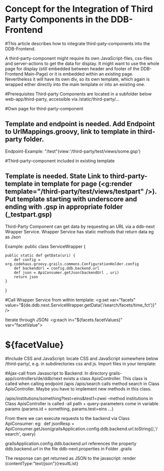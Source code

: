 ﻿Concept for the Integration of Third Party Components in the DDB-Frontend
================

#This article describes how to integrate third-paty-components into the DDB-Frontend.

A third-party-component might require its own JavaScript-files, css-files and server-actions to get the data for display.
It might want to use the whole page for display (still embedded between header and footer of the DDB-Frontend Main-Page) or it is embedded within an existing page.
Nevertheless it will have its own div, so its own template, which again is wrapped either directly into the main template or into an existing one.

#Prerequisites
Third-party Components are located in a subfolder below web-app/third-party, accessible via /static/third-party/...

#Own page for third-party-component
## Template and endpoint is needed. Add Endpoint to UrlMappings.groovy, link to template in third-party folder.
Endpoint-Example:
"/test"(view:'/third-party/test/views/some.gsp')


#Third-party-component included in existing template
## Template is needed. State Link to third-party-template in template for page (<g:render template="/third-party/test/views/testpart" />). Put template starting with underscore and ending with .gsp in appropriate folder (_testpart.gsp)

Third-Party Component can get data by requesting an URL via a ddb-next Wrapper Service.
Wrapper Service has static methods that return data eg as Json

Example:
public class ServiceWrapper {
    
    public static def getData(uri) {
        def config = org.codehaus.groovy.grails.commons.ConfigurationHolder.config
        def backendUrl = config.ddb.backend.url
        def json = ApiConsumer.getJson(backendUrl , uri)
        return json
    }
}

#Call Wrapper Service from within template:
<g:set var="facets" value="${de.ddb.next.ServiceWrapper.getData('/search/facets/time_fct')}" />

Iterate through JSON:
<g:each in="${facets.facetValues}" var="facetValue">
<h1>${facetValue}</h1>
</g:each>

#Include CSS and JavaScript:
locate CSS and JavaScript somewhere below /third-party/<yourcomponent>, e.g. in subdirectories css and js.
Import files in your template:
<link rel="stylesheet" href="${resource(dir: 'third-party/<yourcomponent>/css', file: 'test.css')}" />
<script src="${resource(dir: 'third-party/<yourcomponent>/js', file: 'test.js')}" /></script>

#Ajax-call from Javascript to Backend:
In directory grails-app/controllers/de/ddb/next exists a class ApisController.
This class is called when calling endpoint /apis
/apis/search calls method search in Class ApisController.
Maybe you have to implement new methods in this class.

/apis/institutions/something?test=eins&test1=zwei
-method institutions in Class ApisController is called
-all path + query-parameters come in variable params (params.id = something, params.test=eins ...)

From there we can execute requests to the backend via Class ApiConsumer:
eg:  def jsonResp = ApiConsumer.getJson(grailsApplication.config.ddb.backend.url.toString(),'/search', query)

grailsApplication.config.ddb.backend.url references the property ddb.backend.url in the file ddb-next.properties in Folder .grails

The response can get returned as JSON to the javascript:
render (contentType:"text/json"){resultList}





